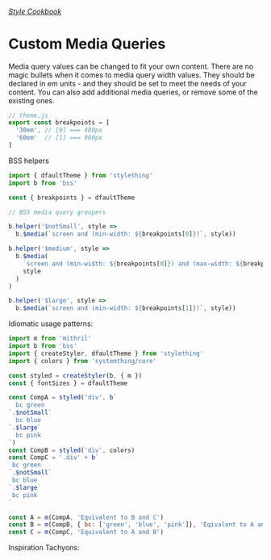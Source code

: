 ###### [Style Cookbook](index.md)

# Custom Media Queries

Media query values can be changed to fit your own content.
  There are no magic bullets when it comes to media query width values.
  They should be declared in em units - and they should be set to meet
  the needs of your content. You can also add additional media queries,
  or remove some of the existing ones.

```js
// theme.js
export const breakpoints = [
  '30em', // [0] === 480px
  '60em'  // [1] === 960px
]
```

BSS helpers

```js
import { dfaultTheme } from 'stylething'
import b from 'bss'

const { breakpoints } = dfaultTheme

// BSS media query groupers

b.helper('$notSmall', style =>
  b.$media(`screen and (min-width: ${breakpoints[0]})`, style))

b.helper('$medium', style =>
  b.$media(
    `screen and (min-width: ${breakpoints[0]}) and (max-width: ${breakpoints[1]})`, 
    style
  )
)

b.helper('$large', style =>
  b.$media(`screen and (min-width: ${breakpoints[1]})`, style))
```

Idiomatic usage patterns:

```js
import m from 'mithril'
import b from 'bss'
import { createStyler, dfaultTheme } from 'stylething'
import { colors } from 'systemthing/core'

const styled = createStyler(b, { m })
const { fontSizes } = dfaultTheme

const CompA = styled('div', b`
  bc green
`.$notSmall`
  bc blue
`.$large`
  bc pink
`)
const CompB = styled('div', colors)
const CompC = '.div' + b`
 bc green
`.$notSmall`
 bc blue
`.$large`
 bc pink
`

const A = m(CompA, 'Equivalent to B and C')
const B = m(CompB, { bc: ['green', 'blue', 'pink']}, 'Eqivalent to A and C')
const C = m(CompC, 'Equivalent to A and B')
```

Inspiration Tachyons:

<!-- Tachyons inspiration
```postcss
/* Media Queries */
@custom-media --breakpoint-not-small screen and (min-width: 30em);
@custom-media --breakpoint-medium screen and (min-width: 30em) and (max-width: 60em);
@custom-media --breakpoint-large screen and (min-width: 60em);
```-->
